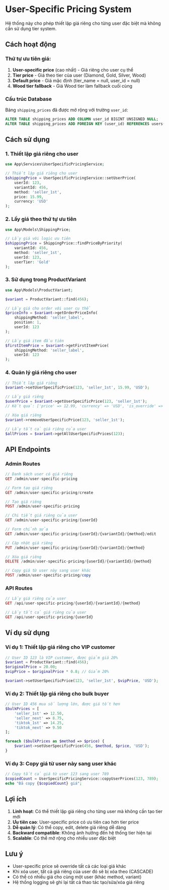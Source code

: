 # User-Specific Pricing System

Hệ thống này cho phép thiết lập giá riêng cho từng user đặc biệt mà không cần sử dụng tier system.

## Cách hoạt động

### Thứ tự ưu tiên giá:

1. **User-specific price** (cao nhất) - Giá riêng cho user cụ thể
2. **Tier price** - Giá theo tier của user (Diamond, Gold, Silver, Wood)
3. **Default price** - Giá mặc định (tier_name = null, user_id = null)
4. **Wood tier fallback** - Giá Wood tier làm fallback cuối cùng

### Cấu trúc Database

Bảng `shipping_prices` đã được mở rộng với trường `user_id`:

```sql
ALTER TABLE shipping_prices ADD COLUMN user_id BIGINT UNSIGNED NULL;
ALTER TABLE shipping_prices ADD FOREIGN KEY (user_id) REFERENCES users(id) ON DELETE CASCADE;
```

## Cách sử dụng

### 1. Thiết lập giá riêng cho user

```php
use App\Services\UserSpecificPricingService;

// Thiết lập giá riêng cho user
$shippingPrice = UserSpecificPricingService::setUserPrice(
    userId: 123,
    variantId: 456,
    method: 'seller_1st',
    price: 15.99,
    currency: 'USD'
);
```

### 2. Lấy giá theo thứ tự ưu tiên

```php
use App\Models\ShippingPrice;

// Lấy giá với logic ưu tiên
$shippingPrice = ShippingPrice::findPriceByPriority(
    variantId: 456,
    method: 'seller_1st',
    userId: 123,
    userTier: 'Gold'
);
```

### 3. Sử dụng trong ProductVariant

```php
use App\Models\ProductVariant;

$variant = ProductVariant::find(456);

// Lấy giá cho order với user cụ thể
$priceInfo = $variant->getOrderPriceInfo(
    shippingMethod: 'seller_label',
    position: 1,
    userId: 123
);

// Lấy giá item đầu tiên
$firstItemPrice = $variant->getFirstItemPrice(
    shippingMethod: 'seller_label',
    userId: 123
);
```

### 4. Quản lý giá riêng cho user

```php
// Thiết lập giá riêng
$variant->setUserSpecificPrice(123, 'seller_1st', 15.99, 'USD');

// Lấy giá riêng
$userPrice = $variant->getUserSpecificPrice(123, 'seller_1st');
// Kết quả: ['price' => 12.99, 'currency' => 'USD', 'is_override' => true, 'override_id' => 1]

// Xóa giá riêng
$variant->removeUserSpecificPrice(123, 'seller_1st');

// Lấy tất cả giá riêng của user
$allPrices = $variant->getAllUserSpecificPrices(123);
```

## API Endpoints

### Admin Routes

```php
// Danh sách user có giá riêng
GET /admin/user-specific-pricing

// Form tạo giá riêng
GET /admin/user-specific-pricing/create

// Tạo giá riêng
POST /admin/user-specific-pricing

// Chi tiết giá riêng của user
GET /admin/user-specific-pricing/{userId}

// Form chỉnh sửa
GET /admin/user-specific-pricing/{userId}/{variantId}/{method}/edit

// Cập nhật giá riêng
PUT /admin/user-specific-pricing/{userId}/{variantId}/{method}

// Xóa giá riêng
DELETE /admin/user-specific-pricing/{userId}/{variantId}/{method}

// Copy giá từ user này sang user khác
POST /admin/user-specific-pricing/copy
```

### API Routes

```php
// Lấy giá riêng của user
GET /api/user-specific-pricing/{userId}/{variantId}/{method}

// Lấy tất cả giá riêng của user
GET /api/user-specific-pricing/{userId}
```

## Ví dụ sử dụng

### Ví dụ 1: Thiết lập giá riêng cho VIP customer

```php
// User ID 123 là VIP customer, được giảm giá 20%
$variant = ProductVariant::find(456);
$originalPrice = 20.00;
$vipPrice = $originalPrice * 0.8; // Giảm 20%

$variant->setUserSpecificPrice(123, 'seller_1st', $vipPrice, 'USD');
```

### Ví dụ 2: Thiết lập giá riêng cho bulk buyer

```php
// User ID 456 mua số lượng lớn, được giá tốt hơn
$bulkPrices = [
    'seller_1st' => 12.50,
    'seller_next' => 8.75,
    'tiktok_1st' => 14.25,
    'tiktok_next' => 9.50
];

foreach ($bulkPrices as $method => $price) {
    $variant->setUserSpecificPrice(456, $method, $price, 'USD');
}
```

### Ví dụ 3: Copy giá từ user này sang user khác

```php
// Copy tất cả giá từ user 123 sang user 789
$copiedCount = UserSpecificPricingService::copyUserPrices(123, 789);
echo "Đã copy {$copiedCount} giá";
```

## Lợi ích

1. **Linh hoạt**: Có thể thiết lập giá riêng cho từng user mà không cần tạo tier mới
2. **Ưu tiên cao**: User-specific price có ưu tiên cao hơn tier price
3. **Dễ quản lý**: Có thể copy, edit, delete giá riêng dễ dàng
4. **Backward compatible**: Không ảnh hưởng đến hệ thống tier hiện tại
5. **Scalable**: Có thể mở rộng cho nhiều user đặc biệt

## Lưu ý

-   User-specific price sẽ override tất cả các loại giá khác
-   Khi xóa user, tất cả giá riêng của user đó sẽ bị xóa theo (CASCADE)
-   Có thể có nhiều giá cho cùng một user (khác method, variant)
-   Hệ thống logging sẽ ghi lại tất cả thao tác tạo/sửa/xóa giá riêng
